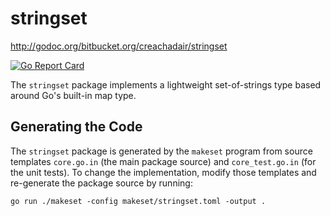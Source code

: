 # stringset

http://godoc.org/bitbucket.org/creachadair/stringset

[![Go Report Card](https://goreportcard.com/badge/bitbucket.org/creachadair/stringset)](https://goreportcard.com/report/bitbucket.org/creachadair/stringset)

The `stringset` package implements a lightweight set-of-strings type based
around Go's built-in map type.

## Generating the Code

The `stringset` package is generated by the `makeset` program from source
templates `core.go.in` (the main package source) and `core_test.go.in` (for the
unit tests). To change the implementation, modify those templates and
re-generate the package source by running:

```shell
go run ./makeset -config makeset/stringset.toml -output .
```
